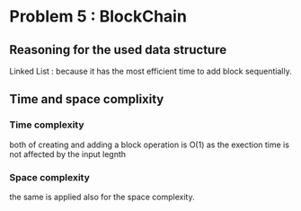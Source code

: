 # Problem 5 : BlockChain

## Reasoning for the used data structure

Linked List : because it has the most efficient time to add block sequentially.

## Time and space complixity 
### Time complexity 
both of creating and adding a block operation is O(1) as the exection time is not affected by the input legnth 
### Space complexity 
the same is applied also for the space complexity.